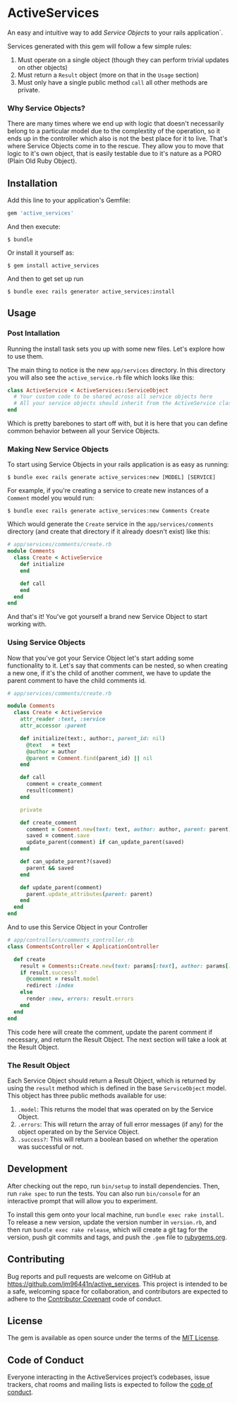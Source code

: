# ActiveServices

An easy and intuitive way to add *Service Objects* to your rails application`.

Services generated with this gem will follow a few simple rules:
  1) Must operate on a single object (though they can perform trivial updates on other objects)
  2) Must return a `Result` object (more on that in the `Usage` section)
  3) Must only have a single public method `call` all other methods are private.

### Why Service Objects?

There are many times where we end up with logic that doesn't necessarily belong to a particular model due to the complextity
of the operation, so it ends up in the controller which also is not the best place for it to live. That's where Service Objects come in to the rescue. They allow you to move that logic to it's own object, that is easily testable due to it's nature as a PORO (Plain Old Ruby Object).

## Installation

Add this line to your application's Gemfile:

```ruby
gem 'active_services'
```

And then execute:

    $ bundle

Or install it yourself as:

    $ gem install active_services

And then to get set up run

    $ bundle exec rails generator active_services:install

## Usage

### Post Intallation

Running the install task sets you up with some new files. Let's explore how to use them.

The main thing to notice is the new `app/services` directory. In this directory you will also see the `active_service.rb`
file which looks like this:

```ruby
class ActiveService < ActiveServices::ServiceObject
  # Your custom code to be shared across all service objects here
  # All your service objects should inherit from the ActiveService class
end
```

Which is pretty barebones to start off with, but it is here that you can define common behavior between all your Service Objects.

### Making New Service Objects

To start using Service Objects in your rails application is as easy as running:

    $ bundle exec rails generate active_services:new [MODEL] [SERVICE]

For example, if you're creating a service to create new instances of a `Comment` model you would run:

    $ bundle exec rails generate active_services:new Comments Create

Which would generate the `Create` service in the `app/services/comments` directory (and create that directory if it already doesn't exist) like this:

```ruby
# app/services/comments/create.rb
module Comments
  class Create < ActiveService
    def initialize
    end

    def call
    end
  end
end
```

And that's it! You've got yourself a brand new Service Object to start working with.

### Using Service Objects

Now that you've got your Service Object let's start adding some functionality to it. Let's say that comments can be nested,
so when creating a new one, if it's the child of another comment, we have to update the parent comment to have the child comments
id.

```ruby
# app/services/comments/create.rb

module Comments
  class Create < ActiveService
    attr_reader :text, :service
    attr_accessor :parent

    def initialize(text:, author:, parent_id: nil)
      @text   = text
      @author = author
      @parent = Comment.find(parent_id) || nil
    end

    def call
      comment = create_comment
      result(comment)
    end

    private

    def create_comment
      comment = Comment.new(text: text, author: author, parent: parent)
      saved = comment.save
      update_parent(comment) if can_update_parent(saved)
    end

    def can_update_parent?(saved)
      parent && saved
    end

    def update_parent(comment)
      parent.update_attributes(parent: parent)
    end
  end
end
```

And to use this Service Object in your Controller

```ruby
# app/controllers/comments_controller.rb
class CommentsController < ApplicationController

  def create
    result = Comments::Create.new(text: params[:text], author: params[:author], parent_id: params[:parent_id])
    if result.success?
      @comment = result.model
      redirect :index
    else
      render :new, errors: result.errors
    end
  end
end
```

This code here will create the comment, update the parent comment if necessary, and return the Result Object. The next section
will take a look at the Result Object.

### The Result Object

Each Service Object should return a Result Object, which is returned by using the `result` method which is defined in the base
`ServiceObject` model. This object has three public methods available for use:

  1) `.model`: This returns the model that was operated on by the Service Object.
  2) `.errors`: This will return the array of full error messages (if any) for the object operated on by the Service Object.
  3) `.success?`: This will return a boolean based on whether the operation was successful or not.

## Development

After checking out the repo, run `bin/setup` to install dependencies. Then, run `rake spec` to run the tests. You can also run `bin/console` for an interactive prompt that will allow you to experiment.

To install this gem onto your local machine, run `bundle exec rake install`. To release a new version, update the version number in `version.rb`, and then run `bundle exec rake release`, which will create a git tag for the version, push git commits and tags, and push the `.gem` file to [rubygems.org](https://rubygems.org).

## Contributing

Bug reports and pull requests are welcome on GitHub at https://github.com/jm96441n/active_services. This project is intended to be a safe, welcoming space for collaboration, and contributors are expected to adhere to the [Contributor Covenant](http://contributor-covenant.org) code of conduct.

## License

The gem is available as open source under the terms of the [MIT License](https://opensource.org/licenses/MIT).

## Code of Conduct

Everyone interacting in the ActiveServices project’s codebases, issue trackers, chat rooms and mailing lists is expected to follow the [code of conduct](https://github.com/[USERNAME]/active_services/blob/master/CODE_OF_CONDUCT.md).
